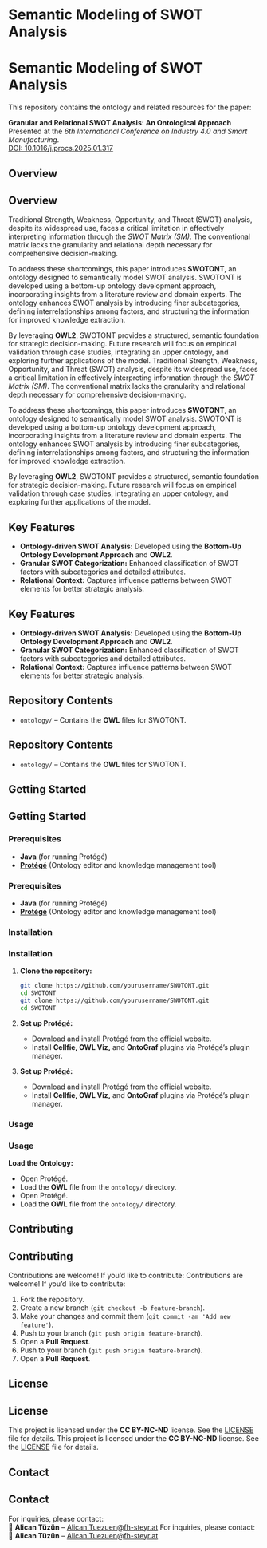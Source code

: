 # **Semantic Modeling of SWOT Analysis**
# **Semantic Modeling of SWOT Analysis**

This repository contains the ontology and related resources for the paper:

**Granular and Relational SWOT Analysis: An Ontological Approach**  
Presented at the *6th International Conference on Industry 4.0 and Smart Manufacturing*.  
[DOI: 10.1016/j.procs.2025.01.317](https://doi.org/10.1016/j.procs.2025.01.317)  

## **Overview**
## **Overview**

Traditional Strength, Weakness, Opportunity, and Threat (SWOT) analysis, despite its widespread use, faces a critical limitation in effectively interpreting information through the *SWOT Matrix (SM)*. The conventional matrix lacks the granularity and relational depth necessary for comprehensive decision-making.

To address these shortcomings, this paper introduces **SWOTONT**, an ontology designed to semantically model SWOT analysis. SWOTONT is developed using a bottom-up ontology development approach, incorporating insights from a literature review and domain experts. The ontology enhances SWOT analysis by introducing finer subcategories, defining interrelationships among factors, and structuring the information for improved knowledge extraction.

By leveraging **OWL2**, SWOTONT provides a structured, semantic foundation for strategic decision-making. Future research will focus on empirical validation through case studies, integrating an upper ontology, and exploring further applications of the model.
Traditional Strength, Weakness, Opportunity, and Threat (SWOT) analysis, despite its widespread use, faces a critical limitation in effectively interpreting information through the *SWOT Matrix (SM)*. The conventional matrix lacks the granularity and relational depth necessary for comprehensive decision-making.

To address these shortcomings, this paper introduces **SWOTONT**, an ontology designed to semantically model SWOT analysis. SWOTONT is developed using a bottom-up ontology development approach, incorporating insights from a literature review and domain experts. The ontology enhances SWOT analysis by introducing finer subcategories, defining interrelationships among factors, and structuring the information for improved knowledge extraction.

By leveraging **OWL2**, SWOTONT provides a structured, semantic foundation for strategic decision-making. Future research will focus on empirical validation through case studies, integrating an upper ontology, and exploring further applications of the model.

## **Key Features**
- **Ontology-driven SWOT Analysis:** Developed using the **Bottom-Up Ontology Development Approach** and **OWL2**.
- **Granular SWOT Categorization:** Enhanced classification of SWOT factors with subcategories and detailed attributes.
- **Relational Context:** Captures influence patterns between SWOT elements for better strategic analysis.
## **Key Features**
- **Ontology-driven SWOT Analysis:** Developed using the **Bottom-Up Ontology Development Approach** and **OWL2**.
- **Granular SWOT Categorization:** Enhanced classification of SWOT factors with subcategories and detailed attributes.
- **Relational Context:** Captures influence patterns between SWOT elements for better strategic analysis.

## **Repository Contents**
- `ontology/` – Contains the **OWL** files for SWOTONT.
## **Repository Contents**
- `ontology/` – Contains the **OWL** files for SWOTONT.

## **Getting Started**
## **Getting Started**

### **Prerequisites**
- **Java** (for running Protégé)
- [**Protégé**](https://protege.stanford.edu/) (Ontology editor and knowledge management tool)
### **Prerequisites**
- **Java** (for running Protégé)
- [**Protégé**](https://protege.stanford.edu/) (Ontology editor and knowledge management tool)

### **Installation**
### **Installation**

1. **Clone the repository:**
    ```bash
    git clone https://github.com/yourusername/SWOTONT.git
    cd SWOTONT
    git clone https://github.com/yourusername/SWOTONT.git
    cd SWOTONT
    ```

2. **Set up Protégé:**
    - Download and install Protégé from the official website.
    - Install **Cellfie, OWL Viz,** and **OntoGraf** plugins via Protégé’s plugin manager.
2. **Set up Protégé:**
    - Download and install Protégé from the official website.
    - Install **Cellfie, OWL Viz,** and **OntoGraf** plugins via Protégé’s plugin manager.

### **Usage**
### **Usage**

**Load the Ontology:**
- Open Protégé.
- Load the **OWL** file from the `ontology/` directory.
- Open Protégé.
- Load the **OWL** file from the `ontology/` directory.

## **Contributing**
## **Contributing**

Contributions are welcome! If you’d like to contribute:
Contributions are welcome! If you’d like to contribute:

1. Fork the repository.
2. Create a new branch (`git checkout -b feature-branch`).
3. Make your changes and commit them (`git commit -am 'Add new feature'`).
4. Push to your branch (`git push origin feature-branch`).
5. Open a **Pull Request**.
4. Push to your branch (`git push origin feature-branch`).
5. Open a **Pull Request**.

## **License**
## **License**

This project is licensed under the **CC BY-NC-ND** license. See the [LICENSE](LICENSE) file for details.
This project is licensed under the **CC BY-NC-ND** license. See the [LICENSE](LICENSE) file for details.

## **Contact**
## **Contact**

For inquiries, please contact:  
📧 **Alican Tüzün** – [Alican.Tuezuen@fh-steyr.at](mailto:Alican.Tuezuen@fh-steyr.at)
For inquiries, please contact:  
📧 **Alican Tüzün** – [Alican.Tuezuen@fh-steyr.at](mailto:Alican.Tuezuen@fh-steyr.at)
